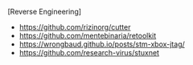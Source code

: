 [Reverse Engineering]
- https://github.com/rizinorg/cutter
- https://github.com/mentebinaria/retoolkit
- https://wrongbaud.github.io/posts/stm-xbox-jtag/
- https://github.com/research-virus/stuxnet
